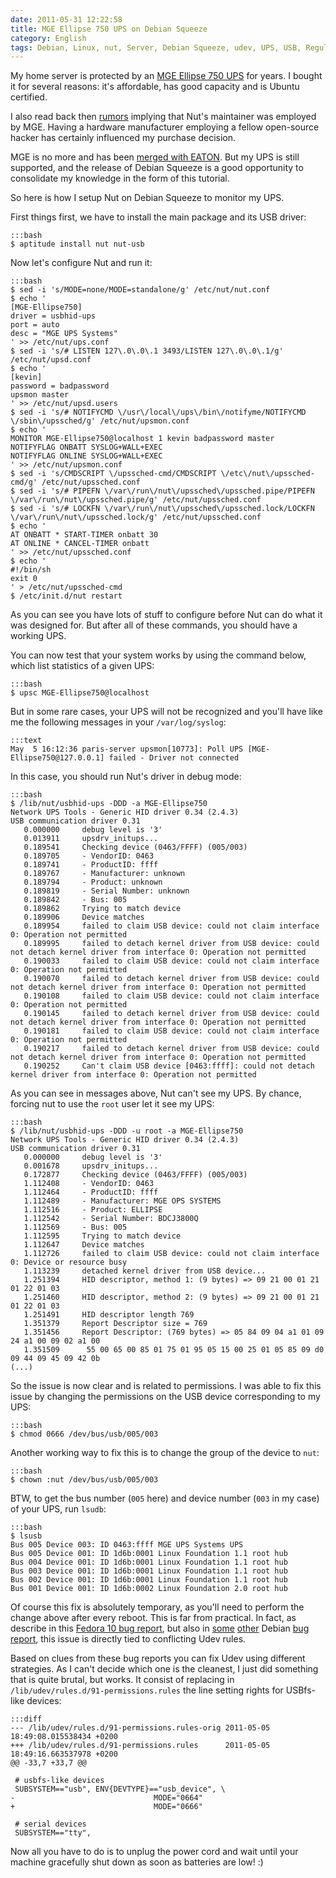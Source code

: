 ```yaml
---
date: 2011-05-31 12:22:58
title: MGE Ellipse 750 UPS on Debian Squeeze
category: English
tags: Debian, Linux, nut, Server, Debian Squeeze, udev, UPS, USB, Regular expression
---
```


My home server is protected by an [MGE Ellipse 750 UPS](http://www.mgeops.com/index.php/products__1/230v_products/ups/ellipse_asr) for years. I bought it for several reasons: it's affordable, has good capacity and is Ubuntu certified.

I also read back then [rumors](http://blog.mansonthomas.com/2008/10/setting-up-ups-link-with-ubuntu-server.html) implying that Nut's maintainer was employed by MGE. Having a hardware manufacturer employing a fellow open-source hacker has certainly influenced my purchase decision.

MGE is no more and has been [merged with EATON](http://www.eaton.com/Eaton/OurCompany/NewsEvents/NewsReleases/CT_136576). But my UPS is still supported, and the release of Debian Squeeze is a good opportunity to consolidate my knowledge in the form of this tutorial.

So here is how I setup Nut on Debian Squeeze to monitor my UPS.

First things first, we have to install the main package and its USB driver:

    :::bash
    $ aptitude install nut nut-usb

Now let's configure Nut and run it:

    :::bash
    $ sed -i 's/MODE=none/MODE=standalone/g' /etc/nut/nut.conf
    $ echo '
    [MGE-Ellipse750]
    driver = usbhid-ups
    port = auto
    desc = "MGE UPS Systems"
    ' >> /etc/nut/ups.conf
    $ sed -i 's/# LISTEN 127\.0\.0\.1 3493/LISTEN 127\.0\.0\.1/g' /etc/nut/upsd.conf
    $ echo '
    [kevin]
    password = badpassword
    upsmon master
    ' >> /etc/nut/upsd.users
    $ sed -i 's/# NOTIFYCMD \/usr\/local\/ups\/bin\/notifyme/NOTIFYCMD \/sbin\/upssched/g' /etc/nut/upsmon.conf
    $ echo '
    MONITOR MGE-Ellipse750@localhost 1 kevin badpassword master
    NOTIFYFLAG ONBATT SYSLOG+WALL+EXEC
    NOTIFYFLAG ONLINE SYSLOG+WALL+EXEC
    ' >> /etc/nut/upsmon.conf
    $ sed -i 's/CMDSCRIPT \/upssched-cmd/CMDSCRIPT \/etc\/nut\/upssched-cmd/g' /etc/nut/upssched.conf
    $ sed -i 's/# PIPEFN \/var\/run\/nut\/upssched\/upssched.pipe/PIPEFN \/var\/run\/nut\/upssched.pipe/g' /etc/nut/upssched.conf
    $ sed -i 's/# LOCKFN \/var\/run\/nut\/upssched\/upssched.lock/LOCKFN \/var\/run\/nut\/upssched.lock/g' /etc/nut/upssched.conf
    $ echo '
    AT ONBATT * START-TIMER onbatt 30
    AT ONLINE * CANCEL-TIMER onbatt
    ' >> /etc/nut/upssched.conf
    $ echo '
    #!/bin/sh
    exit 0
    ' > /etc/nut/upssched-cmd
    $ /etc/init.d/nut restart

As you can see you have lots of stuff to configure before Nut can do what it was designed for. But after all of these commands, you should have a working UPS.

You can now test that your system works by using the command below, which list statistics of a given UPS:

    :::bash
    $ upsc MGE-Ellipse750@localhost

But in some rare cases, your UPS will not be recognized and you'll have like me the following messages in your `/var/log/syslog`:

    :::text
    May  5 16:12:36 paris-server upsmon[10773]: Poll UPS [MGE-Ellipse750@127.0.0.1] failed - Driver not connected

In this case, you should run Nut's driver in debug mode:

    :::bash
    $ /lib/nut/usbhid-ups -DDD -a MGE-Ellipse750
    Network UPS Tools - Generic HID driver 0.34 (2.4.3)
    USB communication driver 0.31
       0.000000     debug level is '3'
       0.013911     upsdrv_initups...
       0.189541     Checking device (0463/FFFF) (005/003)
       0.189705     - VendorID: 0463
       0.189741     - ProductID: ffff
       0.189767     - Manufacturer: unknown
       0.189794     - Product: unknown
       0.189819     - Serial Number: unknown
       0.189842     - Bus: 005
       0.189862     Trying to match device
       0.189906     Device matches
       0.189954     failed to claim USB device: could not claim interface 0: Operation not permitted
       0.189995     failed to detach kernel driver from USB device: could not detach kernel driver from interface 0: Operation not permitted
       0.190033     failed to claim USB device: could not claim interface 0: Operation not permitted
       0.190070     failed to detach kernel driver from USB device: could not detach kernel driver from interface 0: Operation not permitted
       0.190108     failed to claim USB device: could not claim interface 0: Operation not permitted
       0.190145     failed to detach kernel driver from USB device: could not detach kernel driver from interface 0: Operation not permitted
       0.190181     failed to claim USB device: could not claim interface 0: Operation not permitted
       0.190217     failed to detach kernel driver from USB device: could not detach kernel driver from interface 0: Operation not permitted
       0.190252     Can't claim USB device [0463:ffff]: could not detach kernel driver from interface 0: Operation not permitted

As you can see in messages above, Nut can't see my UPS. By chance, forcing nut to use the `root` user let it see my UPS:

    :::bash
    $ /lib/nut/usbhid-ups -DDD -u root -a MGE-Ellipse750
    Network UPS Tools - Generic HID driver 0.34 (2.4.3)
    USB communication driver 0.31
       0.000000     debug level is '3'
       0.001678     upsdrv_initups...
       0.172877     Checking device (0463/FFFF) (005/003)
       1.112408     - VendorID: 0463
       1.112464     - ProductID: ffff
       1.112489     - Manufacturer: MGE OPS SYSTEMS
       1.112516     - Product: ELLIPSE
       1.112542     - Serial Number: BDCJ3800Q
       1.112569     - Bus: 005
       1.112595     Trying to match device
       1.112647     Device matches
       1.112726     failed to claim USB device: could not claim interface 0: Device or resource busy
       1.113239     detached kernel driver from USB device...
       1.251394     HID descriptor, method 1: (9 bytes) => 09 21 00 01 21 01 22 01 03
       1.251460     HID descriptor, method 2: (9 bytes) => 09 21 00 01 21 01 22 01 03
       1.251491     HID descriptor length 769
       1.351379     Report Descriptor size = 769
       1.351456     Report Descriptor: (769 bytes) => 05 84 09 04 a1 01 09 24 a1 00 09 02 a1 00
       1.351509      55 00 65 00 85 01 75 01 95 05 15 00 25 01 05 85 09 d0 09 44 09 45 09 42 0b
    (...)

So the issue is now clear and is related to permissions. I was able to fix this issue by changing the permissions on the USB device corresponding to my UPS:

    :::bash
    $ chmod 0666 /dev/bus/usb/005/003

Another working way to fix this is to change the group of the device to `nut`:

    :::bash
    $ chown :nut /dev/bus/usb/005/003

BTW, to get the bus number (`005` here) and device number (`003` in my case) of your UPS, run `lsudb`:

    :::bash
    $ lsusb
    Bus 005 Device 003: ID 0463:ffff MGE UPS Systems UPS
    Bus 005 Device 001: ID 1d6b:0001 Linux Foundation 1.1 root hub
    Bus 004 Device 001: ID 1d6b:0001 Linux Foundation 1.1 root hub
    Bus 003 Device 001: ID 1d6b:0001 Linux Foundation 1.1 root hub
    Bus 002 Device 001: ID 1d6b:0001 Linux Foundation 1.1 root hub
    Bus 001 Device 001: ID 1d6b:0002 Linux Foundation 2.0 root hub

Of course this fix is absolutely temporary, as you'll need to perform the change above after every reboot. This is far from practical. In fact, as describe in this [Fedora 10 bug report](http://bugzilla.redhat.com/show_bug.cgi?id=488368), but also in [some](http://bugs.debian.org/cgi-bin/bugreport.cgi?bug=529664) [other](http://bugs.debian.org/cgi-bin/bugreport.cgi?bug=334105) Debian [bug report](http://bugs.debian.org/cgi-bin/bugreport.cgi?bug=325878), this issue is directly tied to conflicting Udev rules.

Based on clues from these bug reports you can fix Udev using different strategies. As I can't decide which one is the cleanest, I just did something that is quite brutal, but works. It consist of replacing in `/lib/udev/rules.d/91-permissions.rules` the line setting rights for USBfs-like devices:

    :::diff
    --- /lib/udev/rules.d/91-permissions.rules-orig 2011-05-05 18:49:08.015538434 +0200
    +++ /lib/udev/rules.d/91-permissions.rules      2011-05-05 18:49:16.663537978 +0200
    @@ -33,7 +33,7 @@

     # usbfs-like devices
     SUBSYSTEM=="usb", ENV{DEVTYPE}=="usb_device", \
    -                               MODE="0664"
    +                               MODE="0666"

     # serial devices
     SUBSYSTEM=="tty",

Now all you have to do is to unplug the power cord and wait until your machine gracefully shut down as soon as batteries are low! :)

